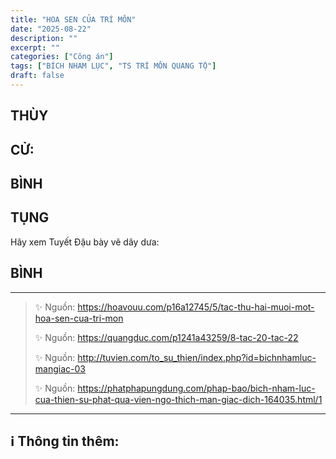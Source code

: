 ```yaml
---
title: "HOA SEN CỦA TRÍ MÔN"
date: "2025-08-22"
description: ""
excerpt: ""
categories: ["Công án"]
tags: ["BÍCH NHAM LỤC", "TS TRÍ MÔN QUANG TỘ"]
draft: false
---
```


## THÙY

> 

## CỬ:

> 

## BÌNH



## TỤNG

Hãy xem Tuyết Đậu bày vẽ dây dưa:

> 

## BÌNH



***

> ✨ Nguồn:  https://hoavouu.com/p16a12745/5/tac-thu-hai-muoi-mot-hoa-sen-cua-tri-mon
>
> ✨ Nguồn:  https://quangduc.com/p1241a43259/8-tac-20-tac-22
>
> ✨ Nguồn:  http://tuvien.com/to_su_thien/index.php?id=bichnhamluc-mangiac-03
>
> ✨ Nguồn:  https://phatphapungdung.com/phap-bao/bich-nham-luc-cua-thien-su-phat-qua-vien-ngo-thich-man-giac-dich-164035.html/1

***

## ℹ️ Thông tin thêm:

[^1]: ⭐️  <a href="https://blog.phapthihoi.org/gt-member/ts-tri-mon-quang-to/" target="_blank">TS TRÍ MÔN QUANG TỘ</a>


